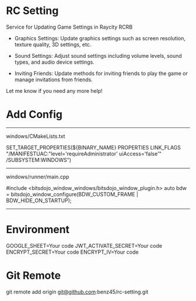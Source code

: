 # RC Setting

Service for Updating Game Settings in Raycity RCRB

- Graphics Settings: Update graphics settings such as screen resolution, texture quality, 3D settings, etc.

- Sound Settings: Adjust sound settings including volume levels, sound types, and audio device settings.

- Inviting Friends: Update methods for inviting friends to play the game or manage invitations from friends.

Let me know if you need any more help!


# Add Config
----------------------------------------------------------------------------------------------------------------------
windows/CMakeLists.txt

SET_TARGET_PROPERTIES(${BINARY_NAME} PROPERTIES LINK_FLAGS    "/MANIFESTUAC:\"level='requireAdministrator' uiAccess='false'\" /SUBSYSTEM:WINDOWS")

----------------------------------------------------------------------------------------------------------------------
windows/runner/main.cpp

#include <bitsdojo_window_windows/bitsdojo_window_plugin.h>
auto bdw = bitsdojo_window_configure(BDW_CUSTOM_FRAME | BDW_HIDE_ON_STARTUP);

----------------------------------------------------------------------------------------------------------------------

# Environment
GOOGLE_SHEET=Your code
JWT_ACTIVATE_SECRET=Your code
ENCRYPT_SECRET=Your code
ENCRYPT_IV=Your code


# Git Remote
git remote add origin git@github.com:benz45/rc-setting.git
